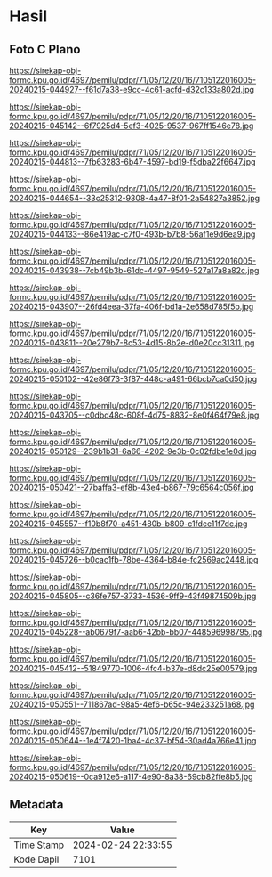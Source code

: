# Hasil

## Foto C Plano

https://sirekap-obj-formc.kpu.go.id/4697/pemilu/pdpr/71/05/12/20/16/7105122016005-20240215-044927--f61d7a38-e9cc-4c61-acfd-d32c133a802d.jpg

https://sirekap-obj-formc.kpu.go.id/4697/pemilu/pdpr/71/05/12/20/16/7105122016005-20240215-045142--6f7925d4-5ef3-4025-9537-967ff1546e78.jpg

https://sirekap-obj-formc.kpu.go.id/4697/pemilu/pdpr/71/05/12/20/16/7105122016005-20240215-044813--7fb63283-6b47-4597-bd19-f5dba22f6647.jpg

https://sirekap-obj-formc.kpu.go.id/4697/pemilu/pdpr/71/05/12/20/16/7105122016005-20240215-044654--33c25312-9308-4a47-8f01-2a54827a3852.jpg

https://sirekap-obj-formc.kpu.go.id/4697/pemilu/pdpr/71/05/12/20/16/7105122016005-20240215-044133--86e419ac-c7f0-493b-b7b8-56af1e9d6ea9.jpg

https://sirekap-obj-formc.kpu.go.id/4697/pemilu/pdpr/71/05/12/20/16/7105122016005-20240215-043938--7cb49b3b-61dc-4497-9549-527a17a8a82c.jpg

https://sirekap-obj-formc.kpu.go.id/4697/pemilu/pdpr/71/05/12/20/16/7105122016005-20240215-043907--26fd4eea-37fa-406f-bd1a-2e658d785f5b.jpg

https://sirekap-obj-formc.kpu.go.id/4697/pemilu/pdpr/71/05/12/20/16/7105122016005-20240215-043811--20e279b7-8c53-4d15-8b2e-d0e20cc31311.jpg

https://sirekap-obj-formc.kpu.go.id/4697/pemilu/pdpr/71/05/12/20/16/7105122016005-20240215-050102--42e86f73-3f87-448c-a491-66bcb7ca0d50.jpg

https://sirekap-obj-formc.kpu.go.id/4697/pemilu/pdpr/71/05/12/20/16/7105122016005-20240215-043705--c0dbd48c-608f-4d75-8832-8e0f464f79e8.jpg

https://sirekap-obj-formc.kpu.go.id/4697/pemilu/pdpr/71/05/12/20/16/7105122016005-20240215-050129--239b1b31-6a66-4202-9e3b-0c02fdbe1e0d.jpg

https://sirekap-obj-formc.kpu.go.id/4697/pemilu/pdpr/71/05/12/20/16/7105122016005-20240215-050421--27baffa3-ef8b-43e4-b867-79c6564c056f.jpg

https://sirekap-obj-formc.kpu.go.id/4697/pemilu/pdpr/71/05/12/20/16/7105122016005-20240215-045557--f10b8f70-a451-480b-b809-c1fdce11f7dc.jpg

https://sirekap-obj-formc.kpu.go.id/4697/pemilu/pdpr/71/05/12/20/16/7105122016005-20240215-045726--b0cac1fb-78be-4364-b84e-fc2569ac2448.jpg

https://sirekap-obj-formc.kpu.go.id/4697/pemilu/pdpr/71/05/12/20/16/7105122016005-20240215-045805--c36fe757-3733-4536-9ff9-43f49874509b.jpg

https://sirekap-obj-formc.kpu.go.id/4697/pemilu/pdpr/71/05/12/20/16/7105122016005-20240215-045228--ab0679f7-aab6-42bb-bb07-448596998795.jpg

https://sirekap-obj-formc.kpu.go.id/4697/pemilu/pdpr/71/05/12/20/16/7105122016005-20240215-045412--51849770-1006-4fc4-b37e-d8dc25e00579.jpg

https://sirekap-obj-formc.kpu.go.id/4697/pemilu/pdpr/71/05/12/20/16/7105122016005-20240215-050551--711867ad-98a5-4ef6-b65c-94e233251a68.jpg

https://sirekap-obj-formc.kpu.go.id/4697/pemilu/pdpr/71/05/12/20/16/7105122016005-20240215-050644--1e4f7420-1ba4-4c37-bf54-30ad4a766e41.jpg

https://sirekap-obj-formc.kpu.go.id/4697/pemilu/pdpr/71/05/12/20/16/7105122016005-20240215-050619--0ca912e6-a117-4e90-8a38-69cb82ffe8b5.jpg


## Metadata

| Key        | Value               |
| ---------- | ------------------- |
| Time Stamp | 2024-02-24 22:33:55 |
| Kode Dapil | 7101                |



